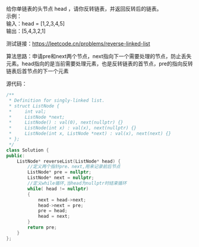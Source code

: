 给你单链表的头节点 head ，请你反转链表，并返回反转后的链表。  
示例：  
输入：head = [1,2,3,4,5]  
输出：[5,4,3,2,1]  

测试链接：https://leetcode.cn/problems/reverse-linked-list  

算法思路：申请pre和next两个节点，next指向下一个需要处理的节点，防止丢失元素。head指向的是当前需要处理元素，也是反转链表的首节点，pre的指向反转链表后首节点的下一个元素

源代码：
```C++
/**
 * Definition for singly-linked list.
 * struct ListNode {
 *     int val;
 *     ListNode *next;
 *     ListNode() : val(0), next(nullptr) {}
 *     ListNode(int x) : val(x), next(nullptr) {}
 *     ListNode(int x, ListNode *next) : val(x), next(next) {}
 * };
 */
class Solution {
public:
    ListNode* reverseList(ListNode* head) {
        //定义两个指针pre、next,用来记录前后节点
        ListNode* pre = nullptr;
        ListNode* next = nullptr;
        //定义while循环,当head为nullptr时结束循环
        while( head != nullptr)
        {
            next = head->next;
            head->next = pre;
            pre = head;
            head = next;
        }
        return pre;
    }
};
```